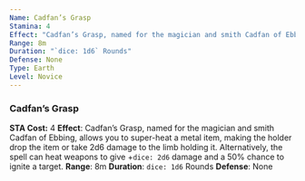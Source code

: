 ```yaml
---
Name: Cadfan’s Grasp
Stamina: 4
Effect: "Cadfan’s Grasp, named for the magician and smith Cadfan of Ebbing, allows you to super-heat a metal item, making the holder drop the item or take 2d6 damage to the limb holding it. Alternatively, the spell can heat weapons to give +`dice: 2d6` damage and a 50% chance to ignite a target."
Range: 8m
Duration: "`dice: 1d6` Rounds"
Defense: None
Type: Earth
Level: Novice
---
```


### Cadfan’s Grasp
**STA Cost:** 4
**Effect**: Cadfan’s Grasp, named for the magician and smith Cadfan of Ebbing, allows you to super-heat a metal item, making the holder drop the item or take 2d6 damage to the limb holding it. Alternatively, the spell can heat weapons to give +`dice: 2d6` damage and a 50% chance to ignite a target. 
**Range**: 8m
**Duration**: `dice: 1d6` Rounds
**Defense**: None